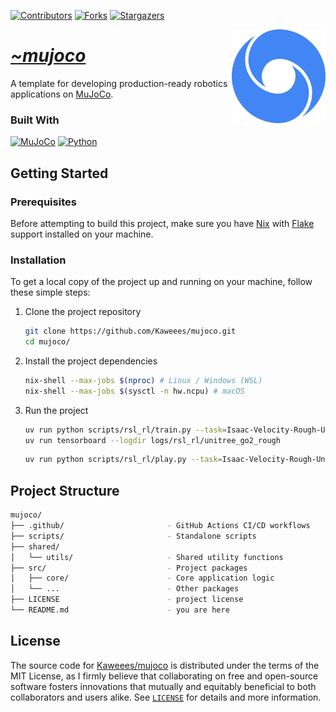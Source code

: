 <!-- PROJECT SHIELDS -->
<!--
*** I'm using markdown "reference style" links for readability.
*** Reference links are enclosed in brackets [ ] instead of parentheses ( ).
*** See the bottom of this document for the declaration of the reference variables
*** for contributors-url, forks-url, etc. This is an optional, concise syntax you may use.
*** https://www.markdownguide.org/basic-syntax/#reference-style-links
-->
<div align="left">

[![Contributors][contributors-shield]][contributors-url]
[![Forks][forks-shield]][forks-url]
[![Stargazers][stars-shield]][stars-url]

</div>

<a href="https://github.com/Kaweees/mujoco">
  <img alt="Google DeepMind Logo" src="assets/img/deepmind.png" align="right" width="150">
</a>

<div align="left">
  <h1><em><a href="https://github.com/Kaweees/mujoco">~mujoco</a></em></h1>
</div>

<!-- ABOUT THE PROJECT -->

A template for developing production-ready robotics applications on [MuJoCo](https://mujoco.org/).

### Built With

[![MuJoCo][MuJoCo-shield]][MuJoCo-url]
[![Python][Python-shield]][Python-url]

<!-- GETTING STARTED -->

## Getting Started

### Prerequisites

Before attempting to build this project, make sure you have [Nix](https://nixos.org/download.html) with [Flake](https://nixos.wiki/wiki/Flakes) support installed on your machine.

### Installation

To get a local copy of the project up and running on your machine, follow these simple steps:

1. Clone the project repository

   ```sh
   git clone https://github.com/Kaweees/mujoco.git
   cd mujoco/
   ```

2. Install the project dependencies

   ```sh
   nix-shell --max-jobs $(nproc) # Linux / Windows (WSL)
   nix-shell --max-jobs $(sysctl -n hw.ncpu) # macOS
   ```

3. Run the project

   ```sh
   uv run python scripts/rsl_rl/train.py --task=Isaac-Velocity-Rough-Unitree-Go2-v0 --num_envs 4096 --headless --video --enable_cameras --logger=tensorboard
   uv run tensorboard --logdir logs/rsl_rl/unitree_go2_rough
   ```

   ```sh
   uv run python scripts/rsl_rl/play.py --task=Isaac-Velocity-Rough-Unitree-Go2-v0 --num_envs 4096 --headless --video --enable_cameras --logger=tensorboard --output_name=model --export_onnx --export_jit
   ```

<!-- PROJECT FILE STRUCTURE -->

## Project Structure

```sh
mujoco/
├── .github/                       - GitHub Actions CI/CD workflows
├── scripts/                       - Standalone scripts
├── shared/
│   └── utils/                     - Shared utility functions
├── src/                           - Project packages
│   ├── core/                      - Core application logic
│   └── ...                        - Other packages
├── LICENSE                        - project license
└── README.md                      - you are here
```

## License

The source code for [Kaweees/mujoco](https://github.com/Kaweees/mujoco) is distributed under the terms of the MIT License, as I firmly believe that collaborating on free and open-source software fosters innovations that mutually and equitably beneficial to both collaborators and users alike. See [`LICENSE`](./LICENSE) for details and more information.

<!-- MARKDOWN LINKS & IMAGES -->
<!-- https://www.markdownguide.org/basic-syntax/#reference-style-links -->
[contributors-shield]: https://img.shields.io/github/contributors/Kaweees/mujoco.svg?style=for-the-badge
[contributors-url]: https://github.com/Kaweees/mujoco/graphs/contributors
[forks-shield]: https://img.shields.io/github/forks/Kaweees/mujoco.svg?style=for-the-badge
[forks-url]: https://github.com/Kaweees/mujoco/network/members
[stars-shield]: https://img.shields.io/github/stars/Kaweees/mujoco.svg?style=for-the-badge
[stars-url]: https://github.com/Kaweees/mujoco/stargazers

<!-- MARKDOWN SHIELD BAGDES & LINKS -->
<!-- https://github.com/Ileriayo/markdown-badges -->
[MuJoCo-shield]: https://img.shields.io/badge/MuJoCo-%23008080.svg?style=for-the-badge&logo=google&logoColor=0052D6&labelColor=222222&color=0052D6
[MuJoCo-url]: https://mujoco.org/
[Python-shield]: https://img.shields.io/badge/Python-%23008080.svg?style=for-the-badge&logo=python&logoColor=FFDD54&labelColor=222222&color=306998
[Python-url]: https://www.python.org/
